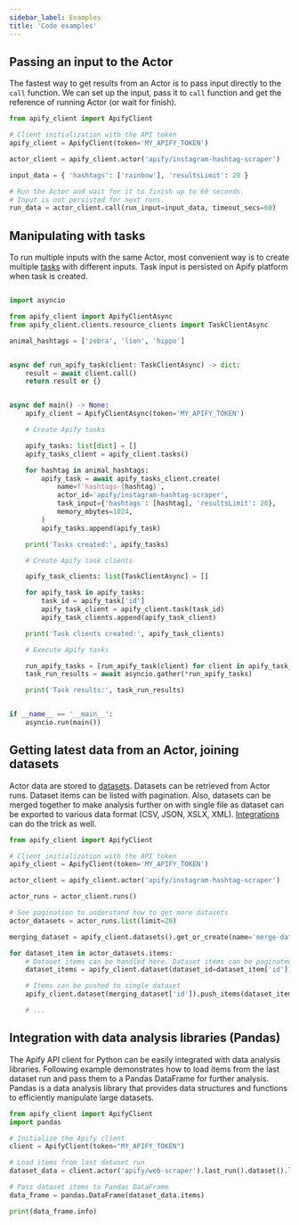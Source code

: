 ```yaml
---
sidebar_label: Examples
title: 'Code examples'
---
```


## Passing an input to the Actor

The fastest way to get results from an Actor is to pass input directly to the `call` function.
We can set up the input, pass it to `call` function and get the reference of running Actor (or wait for finish).

```python
from apify_client import ApifyClient

# Client initialization with the API token
apify_client = ApifyClient(token='MY_APIFY_TOKEN')

actor_client = apify_client.actor('apify/instagram-hashtag-scraper')

input_data = { 'hashtags': ['rainbow'], 'resultsLimit': 20 }

# Run the Actor and wait for it to finish up to 60 seconds.
# Input is not persisted for next runs.
run_data = actor_client.call(run_input=input_data, timeout_secs=60)
```

## Manipulating with tasks

To run multiple inputs with the same Actor, most convenient way is to create multiple [tasks](https://docs.apify.com/platform/actors/running/tasks) with different inputs.
Task input is persisted on Apify platform when task is created.

```python

import asyncio

from apify_client import ApifyClientAsync
from apify_client.clients.resource_clients import TaskClientAsync

animal_hashtags = ['zebra', 'lion', 'hippo']


async def run_apify_task(client: TaskClientAsync) -> dict:
    result = await client.call()
    return result or {}


async def main() -> None:
    apify_client = ApifyClientAsync(token='MY_APIFY_TOKEN')

    # Create Apify tasks

    apify_tasks: list[dict] = []
    apify_tasks_client = apify_client.tasks()

    for hashtag in animal_hashtags:
        apify_task = await apify_tasks_client.create(
            name=f'hashtags-{hashtag}',
            actor_id='apify/instagram-hashtag-scraper',
            task_input={'hashtags': [hashtag], 'resultsLimit': 20},
            memory_mbytes=1024,
        )
        apify_tasks.append(apify_task)

    print('Tasks created:', apify_tasks)

    # Create Apify task clients

    apify_task_clients: list[TaskClientAsync] = []

    for apify_task in apify_tasks:
        task_id = apify_task['id']
        apify_task_client = apify_client.task(task_id)
        apify_task_clients.append(apify_task_client)

    print('Task clients created:', apify_task_clients)

    # Execute Apify tasks

    run_apify_tasks = [run_apify_task(client) for client in apify_task_clients]
    task_run_results = await asyncio.gather(*run_apify_tasks)

    print('Task results:', task_run_results)


if __name__ == '__main__':
    asyncio.run(main())
```

## Getting latest data from an Actor, joining datasets

Actor data are stored to [datasets](https://docs.apify.com/platform/storage/dataset). Datasets can be retrieved from Actor runs.
Dataset items can be listed with pagination.
Also, datasets can be merged together to make analysis further on with single file as dataset can be exported to various data format (CSV, JSON, XSLX, XML).
[Integrations](https://docs.apify.com/platform/integrations) can do the trick as well.

```python
from apify_client import ApifyClient

# Client initialization with the API token
apify_client = ApifyClient(token='MY_APIFY_TOKEN')

actor_client = apify_client.actor('apify/instagram-hashtag-scraper')

actor_runs = actor_client.runs()

# See pagination to understand how to get more datasets
actor_datasets = actor_runs.list(limit=20)

merging_dataset = apify_client.datasets().get_or_create(name='merge-dataset')

for dataset_item in actor_datasets.items:
    # Dataset items can be handled here. Dataset items can be paginated
    dataset_items = apify_client.dataset(dataset_id=dataset_item['id']).list_items(limit=1000)

    # Items can be pushed to single dataset
    apify_client.dataset(merging_dataset['id']).push_items(dataset_items.items)

    # ...
```

## Integration with data analysis libraries (Pandas)

The Apify API client for Python can be easily integrated with data analysis libraries.
Following example demonstrates how to load items from the last dataset run and pass them to a Pandas DataFrame for further analysis.
Pandas is a data analysis library that provides data structures and functions to efficiently manipulate large datasets.

```python
from apify_client import ApifyClient
import pandas

# Initialize the Apify client
client = ApifyClient(token="MY_APIFY_TOKEN")

# Load items from last dataset run
dataset_data = client.actor('apify/web-scraper').last_run().dataset().list_items()

# Pass dataset items to Pandas DataFrame
data_frame = pandas.DataFrame(dataset_data.items)

print(data_frame.info)
```
